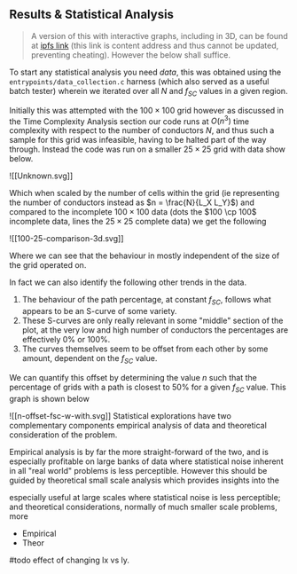 ## Results & Statistical Analysis

> A version of this with interactive graphs, including in 3D, can be found at [ipfs link](https://ipfs.io/ipfs/QmPDXNLYyJ1r5Cg7xzRXXW1fvDWXz8dw9QeSkQNigN6QFZ?filename=Stats.html) (this link is content address and thus cannot be updated, preventing cheating). However the below shall suffice.

To start any statistical analysis you need *data*, this was obtained using the `entrypoints/data_collection.c` harness (which also served as a useful batch tester) wherein we iterated over all $N$ and $f_{SC}$ values in a given region. 

Initially this was attempted with the $100 \times 100$ grid however as discussed in the Time Complexity Analysis section our code runs at $O(n^3)$ time complexity with respect to the number of conductors $N$, and thus such a sample for this grid was infeasible, having to be halted part of the way through. Instead the code was run on a smaller $25 \times 25$ grid with data show below.

![[Unknown.svg]]

Which when scaled by the number of cells within the grid (ie representing the number of conductors instead as $n = \frac{N}{L_X L_Y}$) and compared to the incomplete $100 \times 100$ data (dots the $100 \cp 100$ incomplete data, lines the $25 \times 25$ complete data) we get the following

![[100-25-comparison-3d.svg]]

Where we can see that the behaviour in mostly independent of the size of the grid operated on.

In fact we can also identify the following other trends in the data.

1. The behaviour of the path percentage, at constant $f_{SC}$, follows what appears to be an S-curve of some variety.
2. These S-curves are only really relevant in some "middle" section of the plot, at the very low and high number of conductors the percentages are effectively 0% or 100%.
3. The curves themselves seem to be offset from each other by some amount, dependent on the $f_{SC}$ value.

We can quantify this offset by determining the value $n$ such that the percentage of grids with a path is closest to $50\%$ for a given $f_{SC}$ value. This graph is shown below

![[n-offset-fsc-w-with.svg]]
Statistical explorations have two complementary components empirical analysis of data and theoretical consideration of the problem.

Empirical analysis is by far the more straight-forward of the two, and is especially profitable on large banks of data where statistical noise inherent in all "real world" problems is less perceptible. However this should be guided by theoretical small scale analysis which provides insights into the 

especially useful at large scales where statistical noise is less perceptible; and theoretical considerations, normally of much smaller scale problems, more

- Empirical
- Theor

#todo effect of changing lx vs ly.

